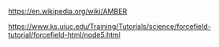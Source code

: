 https://en.wikipedia.org/wiki/AMBER

https://www.ks.uiuc.edu/Training/Tutorials/science/forcefield-tutorial/forcefield-html/node5.html
